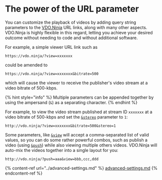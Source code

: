 # The power of the URL parameter

You can customize the playback of videos by adding query string parameters to the [VDO.Ninja](https://vdo.ninja/) URL links, along with many other aspects. VDO.Ninja is highly flexible in this regard, letting you achieve your desired outcome without needing to code and without additional software.

For example, a simple viewer URL link such as

```
https://vdo.ninja/?view=xxxxxxx
```

could be amended to

```
https://vdo.ninja/?view=xxxxxxx&bitrate=500
```

which will cause the viewer to receive the publisher's video stream at a video bitrate of 500-kbps.

{% hint style="info" %}
Multiple parameters can be appended together by using the ampersand (`&`) as a separating character.&#x20;
{% endhint %}

For example, to view the video stream published at stream ID `xxxxxxx` at a video bitrate of 500-kbps and set the [`&stereo`](../general-settings/stereo.md) parameter to `1`:

```
http://vdo.ninja/?view=xxxxxxx&bitrate=500&stereo=1
```

Some parameters, like [`&view`](../advanced-settings/view-parameters/view.md) will accept a comma-separated list of valid values, so you can do some rather powerful combos, such as publish a video (using [`&push`](../source-settings/push.md)) while also viewing multiple others videos. VDO.Ninja will auto-mix the videos together into a single layout for you:

```
http://vdo.ninja/?push=aaa&view=bbb,ccc,ddd
```

{% content-ref url="../advanced-settings.md" %}
[advanced-settings.md](../advanced-settings.md)
{% endcontent-ref %}
